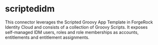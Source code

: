 # scriptedidm
This connector leverages the Scripted Groovy App Template in ForgeRock Identity Cloud and consists of a collection of Groovy Scripts.
It exposes self-managed IDM users, roles and role memberships as accounts, entitlements and entitlement assignments.
